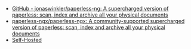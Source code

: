 * [GitHub - jonaswinkler/paperless-ng: A supercharged version of paperless: scan, index and archive all your physical documents](https://github.com/jonaswinkler/paperless-ng)
* [paperless-ngx/paperless-ngx: A community-supported supercharged version of paperless: scan, index and archive all your physical documents](https://github.com/paperless-ngx/paperless-ngx)
* [Self-Hosted](https://selfhosted.show/)
